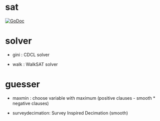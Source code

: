 # sat

[![GoDoc](https://godoc.org/github.com/khanhhhh/sat?status.svg)](https://godoc.org/github.com/khanhhhh/sat)

# solver

- gini : CDCL solver

- walk : WalkSAT solver

# guesser

- maxmin : choose variable with maximum (positive clauses - smooth * negative clauses)

- surveydecimation: Survey Inspired Decimation (smooth)
